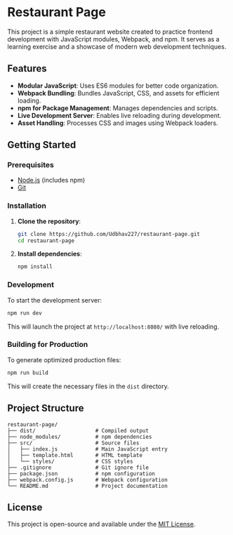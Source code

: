 # Restaurant Page

This project is a simple restaurant website created to practice frontend development with JavaScript modules, Webpack, and npm. It serves as a learning exercise and a showcase of modern web development techniques.

## Features

- **Modular JavaScript**: Uses ES6 modules for better code organization.
- **Webpack Bundling**: Bundles JavaScript, CSS, and assets for efficient loading.
- **npm for Package Management**: Manages dependencies and scripts.
- **Live Development Server**: Enables live reloading during development.
- **Asset Handling**: Processes CSS and images using Webpack loaders.

## Getting Started

### Prerequisites
- [Node.js](https://nodejs.org/) (includes npm)
- [Git](https://git-scm.com/)

### Installation

1. **Clone the repository**:
   ```bash
   git clone https://github.com/Udbhav227/restaurant-page.git
   cd restaurant-page
   ```

2. **Install dependencies**:
   ```bash
   npm install
   ```

### Development

To start the development server:
```bash
npm run dev
```
This will launch the project at `http://localhost:8080/` with live reloading.

### Building for Production

To generate optimized production files:
```bash
npm run build
```
This will create the necessary files in the `dist` directory.

## Project Structure
```
restaurant-page/
├── dist/                   # Compiled output
├── node_modules/           # npm dependencies
├── src/                    # Source files
│   ├── index.js            # Main JavaScript entry
│   ├── template.html       # HTML template
│   └── styles/             # CSS styles
├── .gitignore              # Git ignore file
├── package.json            # npm configuration
├── webpack.config.js       # Webpack configuration
└── README.md               # Project documentation
```

## License

This project is open-source and available under the [MIT License](LICENSE).

